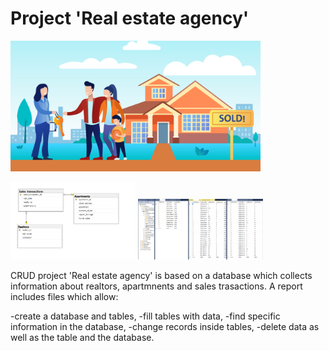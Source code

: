 # Project 'Real estate agency'
<img src="Images/Real estate agency.jpg"  width="400">

<img src="Images/Project's diagram.png"  width="200"> <img src="Images/Filled tables.png"  width="200">

CRUD project 'Real estate agency' is based on a database which  collects information about realtors, apartmnents and sales trasactions.
A report includes files which allow:

-create a database and tables,
-fill tables with data,
-find specific information in the database,
-change records inside tables,
-delete data as well as  the table and the database.

